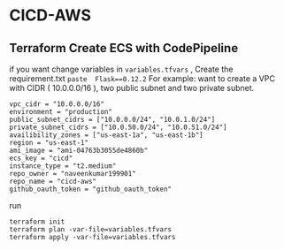 # CICD-AWS
## Terraform Create ECS with CodePipeline

if you want change variables in `variables.tfvars` ,
Create the requirement.txt
```paste  Flask==0.12.2```
For example: want to create a VPC with CIDR ( 10.0.0.0/16 ), two public subnet and two private subnet.

```
vpc_cidr = "10.0.0.0/16"
environment = "production"
public_subnet_cidrs = ["10.0.0.0/24", "10.0.1.0/24"]
private_subnet_cidrs = ["10.0.50.0/24", "10.0.51.0/24"]
availibility_zones = ["us-east-1a", "us-east-1b"]
region = "us-east-1"
ami_image = "ami-04763b3055de4860b"
ecs_key = "cicd"
instance_type = "t2.medium"
repo_owner = "naveenkumar199901"
repo_name = "cicd-aws"
github_oauth_token = "github_oauth_token"

```

run

```
terraform init
terraform plan -var-file=variables.tfvars
terraform apply -var-file=variables.tfvars
